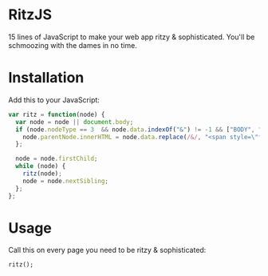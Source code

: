 RitzJS
======

15 lines of JavaScript to make your web app ritzy &amp; sophisticated. You'll be schmoozing with the dames in no time.

Installation
=====

Add this to your JavaScript:

```JavaScript
var ritz = function(node) {
  var node = node || document.body;
  if (node.nodeType == 3  && node.data.indexOf("&") != -1 && ["BODY", "SCRIPT", "STYLE"].indexOf(node.nodeName) == -1) {
    node.parentNode.innerHTML = node.data.replace(/&/, "<span style=\"font-family: Baskerville; font-style: italic; font-weight: 100;\">&</span>");
  };

  node = node.firstChild;
  while (node) {
    ritz(node);
    node = node.nextSibling;
  };
};
```

Usage
=====

Call this on every page you need to be ritzy & sophisticated:

`ritz();`
